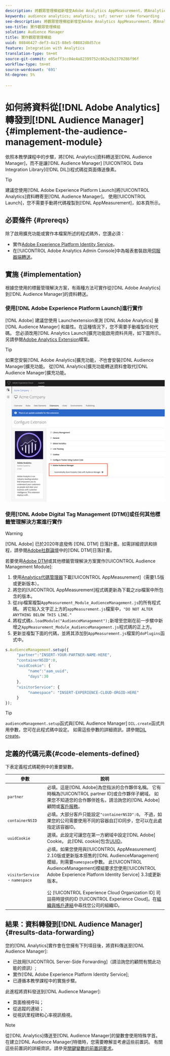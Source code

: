 ```yaml
---
description: 將觀眾管理模組新增至Adobe Analytics AppMeasurement，將Analytics資料轉送至Audience Manager，而不是讓Audience Manager資料整合庫(DIL)程式碼從頁面傳送像素。
keywords: audience analytics; analytics; ssf; server side forwarding
seo-description: 將觀眾管理模組新增至Adobe Analytics AppMeasurement，將Analytics資料轉送至Audience Manager，而不是讓Audience Manager資料整合庫(DIL)程式碼從頁面傳送像素。
seo-title: 實作觀眾管理模組
solution: Audience Manager
title: 實作觀眾管理模組
uuid: 08846427-def3-4a15-88e5-08882d8d57ce
feature: Integration with Analytics
translation-type: tm+mt
source-git-commit: e05eff3cc04e4a82399752c862e2b2370286f96f
workflow-type: tm+mt
source-wordcount: '691'
ht-degree: 5%

---
```



# 如何將資料從[!DNL Adobe Analytics]轉發到[!DNL Audience Manager] {#implement-the-audience-management-module}

依照本教學課程中的步驟，將[!DNL Analytics]資料轉送至[!DNL Audience Manager]，而不是讓[!DNL Audience Manager] [!UICONTROL Data Integration Library]([!DNL DIL])程式碼從頁面傳送像素。

>[!TIP]
>
>建議您使用[!DNL Adobe Experience Platform Launch]將[!UICONTROL Analytics]資料轉寄至[!DNL Audience Manager]。 使用[!UICONTROL Launch]，您不需要手動將代碼複製到[!DNL AppMeasurement]，如本頁所示。

## 必要條件 {#prereqs}

除了啟用擴充功能或實作本檔案所述的程式碼外，您還必須：

* 實作[Adobe Experience Platform Identity Service](https://docs.adobe.com/content/help/zh-Hant/id-service/using/home.translate.html)。
* 在[!UICONTROL Adobe Analytics Admin Console]中為報表套裝啟用[伺服器端轉送](https://docs.adobe.com/help/en/analytics/admin/admin-tools/server-side-forwarding/ssf.html)。

## 實施 {#implementation}

根據您使用的標籤管理解決方案，有兩種方法可實作從[!DNL Adobe Analytics]到[!DNL Audience Manager]的資料轉送。

### 使用[!DNL Adobe Experience Platform Launch]進行實作

[!DNL Adobe] 建議您使用 [](https://docs.adobe.com/content/help/en/launch/using/overview.html) Launchextension來測 [!DNL Adobe Analytics] 量 [!DNL Audience Manager] 和屬性。在這種情況下，您不需要手動複製任何代碼。 您必須改用[!DNL Analytics Launch]擴充功能啟用資料共用，如下圖所示。 另請參閱[Adobe Analytics Extension](https://docs.adobe.com/content/help/en/launch/using/extensions-ref/adobe-extension/analytics-extension/overview.html#adobe-audience-manager)檔案。

>[!TIP]
>
>如果您安裝[!DNL Adobe Analytics]擴充功能，*不*&#x200B;也會安裝[!DNL Audience Manager]擴充功能。 從[!DNL Analytics]擴充功能轉送資料會取代[!DNL Audience Manager]擴充功能。

![如何啟用從Adobe Analytics擴充功能到Audience Manager的資料共用](/help/using/integration/assets/analytics-to-aam.png)

### 使用[!DNL Adobe Digital Tag Management (DTM)]或任何其他標籤管理解決方案進行實作

>[!WARNING]
>
>[!DNL Adobe] 已於2020年底發佈 [!DNL DTM] 日落計畫。如需詳細資訊和排程，請參閱[Adobe社群論壇](https://forums.adobe.com/community/experience-cloud/platform/launch/blog/2018/10/05/dtm-plans-for-a-sunset)中的[!DNL DTM]日落計畫。

若要使用[Adobe DTM](https://docs.adobe.com/content/help/zh-Hant/dtm/using/dtm-home.html)或其他標籤管理解決方案實作[!UICONTROL Audience Management Module]:

1. 使用[Analytics代碼管理器](https://docs.adobe.com/content/help/zh-Hant/analytics/admin/admin-tools/code-manager-admin.translate.html)下載[!UICONTROL AppMeasurement]（需要1.5版或更新版本）。
1. 將您的[!UICONTROL AppMeasurement]程式碼更新為下載之zip檔案中所包含的版本。
1. 從zip檔案複製`AppMeasurement_Module_AudienceManagement.js`的所有程式碼。 將它貼入文字正上方的`appMeasurement.js`檔案中，`"DO NOT ALTER ANYTHING BELOW THIS LINE."`
1. 將程式碼`s.loadModule("AudienceManagement");`新增至您剛在前一步驟中新增之`AppMeasurement_Module_AudienceManagement.js`程式碼的正上方。
1. 更新並複製下面的代碼，並將其添加到`AppMeasurement.js`檔案的`doPlugins`函式中。

```js
s.AudienceManagement.setup({ 
     "partner":"INSERT-YOUR-PARTNER-NAME-HERE", 
     "containerNSID":0, 
     "uuidCookie": { 
          "name":"aam_uuid", 
          "days":30
     },
     "visitorService": {
          "namespace": "INSERT-EXPERIENCE-CLOUD-ORGID-HERE" 
     } 
});
```

>[!TIP]
>
>`audienceManagement.setup`函式與[!DNL Audience Manager] `DIL.create`函式共用參數，您可在此程式碼中設定。 如需這些參數的詳細資訊，請參閱[DIL create](../../dil/dil-class-overview/dil-create.md#dil-create)。

## 定義的代碼元素{#code-elements-defined}

下表定義程式碼範例中的重要變數。

| 參數 | 說明 |
|--- |--- |
| `partner` | 必填。這是[!DNL Adobe]為您指派的合作夥伴名稱。 它有時稱為[!UICONTROL partner ID]或合作夥伴子網域。  如果您不知道您的合作夥伴姓名，請洽詢您的[!DNL Adobe]顧問或[客戶服務](https://helpx.adobe.com/tw/marketing-cloud/contact-support.html)。 |
| `containerNSID` | 必填。大部分客戶只能設定`"containerNSID":0`。 不過，如果您的公司需要使用不同的容器自訂ID同步，您可以在此處指定該容器ID。 |
| `uuidCookie` | 選填。此設定可讓您在第一方網域中設定[!DNL Adobe] Cookie。 此[!DNL cookie]包含[UUID](../../reference/ids-in-aam.md)。 |
| `visitorService` - `namespace` | 必填。如果您使用與[!UICONTROL AppMeasurement] 2.10版或更新版本搭售的[!DNL AudienceManagement]模組，則需要`namespace`參數。 此[!UICONTROL AudienceManagement]模組要求您使用[!UICONTROL Adobe Experience Platform Identity Service] 3.3或更新版本。 <br><br>公 [!UICONTROL Experience Cloud Organization ID] 司註冊時提供的ID [!UICONTROL Experience Cloud]。在[組織與帳戶連結](https://docs.adobe.com/content/help/en/core-services/interface/manage-users-and-products/organizations.html)中尋找您公司的組織ID。 |

## 結果：資料轉發到[!DNL Audience Manager] {#results-data-forwarding}

您的[!DNL Analytics]實作會在您擁有下列項目後，將資料傳送至[!DNL Audience Manager]:

* 已啟用[!UICONTROL Server-Side Forwarding]（請洽詢您的顧問有關此功能的資訊）;
* 實作[!DNL Adobe Experience Platform Identity Service];
* 已遵循本教學課程中的實施步驟。

此進程將資料發送到[!DNL Audience Manager]:

* 頁面檢視呼叫；
* 從追蹤的連結；
* 從視訊里程碑和心率視訊檢視。

>[!NOTE]
>
>從[!DNL Analytics]傳送至[!DNL Audience Manager]的變數會使用特殊字首。 在建立[!DNL Audience Manager]特徵時，您需要瞭解並考慮這些前置詞。 有關這些前置詞的詳細資訊，請參見[關鍵變數的前置詞要求](../../features/traits/trait-variable-prefixes.md)。
